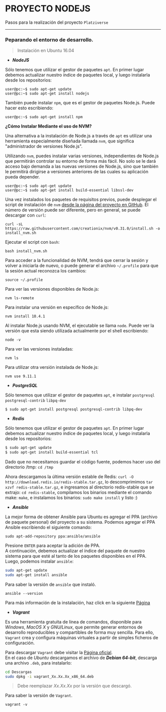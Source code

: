 # PROYECTO NODEJS
Pasos para la realización del proyecto `Platziverse` 
___
### Peparando el entorno de desarrollo.

> Instalación en Ubuntu 16.04

- ***NodeJS***

Sólo tenemos que utilizar el gestor de paquetes `apt`. En primer lugar debemos actualizar nuestro índice de paquetes local, y luego instalarla desde los repositorios:

```shell
user@pc:~$ sudo apt-get update
user@pc:~$ sudo apt-get install nodejs
```

También puede instalar `npm`, que es el gestor de paquetes Node.js. Puede hacer esto escribiendo:

```shell
user@pc:~$ sudo apt-get install npm
```

**¿Cómo Instalar Mediante el uso de NVM?**

Una alternativa a la instalación de Node.js a través de `apt` es utilizar una herramienta especialmente diseñada llamada `nvm`, que significa "administrador de versiones Node.js".

Utilizando `nvm`, puedes instalar varias versiones, independientes de Node.js que permitirán controlar su entorno de forma más fácil. No solo se le dará acceso bajo demanda a las nuevas versiones de Node.js, sino que también le permitirá dirigirse a versiones anteriores de las cuales su aplicación pueda depender.

```shell
user@pc:~$ sudo apt-get update
user@pc:~$ sudo apt-get install build-essential libssl-dev
```

Una vez instalados los paquetes de requisitos previos, puede desplegar el script de instalación de `nvm` [desde la página del proyecto en GitHub](https://github.com/creationix/nvm). El número de versión puede ser diferente, pero en general, se puede descargar con `curl`:

```shell
curl -sL https://raw.githubusercontent.com/creationix/nvm/v0.31.0/install.sh -o install_nvm.sh
```

Ejecutar el script con `bash`:

`bash install_nvm.sh`

Para acceder a la funcionalidad de NVM, tendrá que cerrar la sesión y volver a iniciarla de nuevo, o puede generar el archivo `~/.profile` para que la sesión actual reconozca los cambios:

`source ~/.profile`

Para ver las versiones disponibles de Node.js:

`nvm ls-remote`

Para instalar una versión en específico de Node.js:

`nvm install 10.4.1`

Al instalar Node.js usando NVM, el ejecutable se llama `node`. Puede ver la versión que esta siendo utilizada actualmente por el shell escribiendo:

`node -v`

Para ver las versiones instaladas:

`nvm ls`

Para utilizar otra versión instalada de Node.js:

`nvm use 9.11.1`

- ***PostgreSQL***

Sólo tenemos que utilizar el gestor de paquetes `apt`, e instalar `postgresql` `postgresql-contrib` `libpq-dev`

```shell
$ sudo apt-get install postgresql postgresql-contrib libpq-dev
```

- ***Redis***

Sólo tenemos que utilizar el gestor de paquetes `apt`. En primer lugar debemos actualizar nuestro índice de paquetes local, y luego instalarla desde los repositorios:

```bash
$ sudo apt-get update
$ sudo apt-get install build-essential tcl
```

Dado que no necesitamos guardar el código fuente, podemos hacer uso del directorio /tmp: `cd /tmp`

Ahora descargamos la última versión estable de Redis: `curl -O http://download.redis.io/redis-stable.tar.gz`, lo descomprimimos `tar xzvf redis-stable.tar.gz`, e ingresamos al directorio redis-stable que se extrajo: `cd redis-stable`, compilamos los binarios mediante el comando make: `make`, e instalamos los binarios: `sudo make install` y listo :)

- ***Ansible***

La mejor forma de obtener Ansible para Ubuntu es agregar el PPA (archivo de paquete personal) del proyecto a su sistema. Podemos agregar el PPA Ansible escribiendo el siguiente comando:

`sudo apt-add-repository ppa:ansible/ansible`

Presione `ENTER` para aceptar la adición de PPA.  
A continuación, debemos actualizar el índice del paquete de nuestro sistema para que esté al tanto de los paquetes disponibles en el PPA. Luego, podemos instalar `ansible`:

```bash
sudo apt-get update
sudo apt-get install ansible
```

Para saber la versión de `ansible` que instaló.

`ansible --version`

Para más información de la instalación, haz click en la siguiente [Página](https://www.digitalocean.com/community/tutorials/how-to-install-and-configure-ansible-on-ubuntu-16-04)

- ***Vagrant***

Es una herramienta gratuita de línea de comandos, disponible para *Windows*, *MacOS X* y *GNU/Linux*, que permite generar entornos de desarrollo reproducibles y compartibles de forma muy sencilla. Para ello, `Vagrant` crea y configura máquinas virtuales a partir de simples ficheros de configuración.

Para descargar `Vagrant` debe visitar la [Página oficial](https://www.vagrantup.com/downloads.html).  
En el caso de *Ubuntu* descargamos el archivo de ***Debian 64-bit***, descarga una archivo `.deb`, para instalarlo:

```bash
cd Descargas
sudo dpkg -i vagrant_Xx.Xx.Xx_x86_64.deb
```

> Debe reemplazar _Xx.Xx.Xx_ por la versión que descargó.

Para saber la versión de `Vagrant`.

`vagrant -v`
